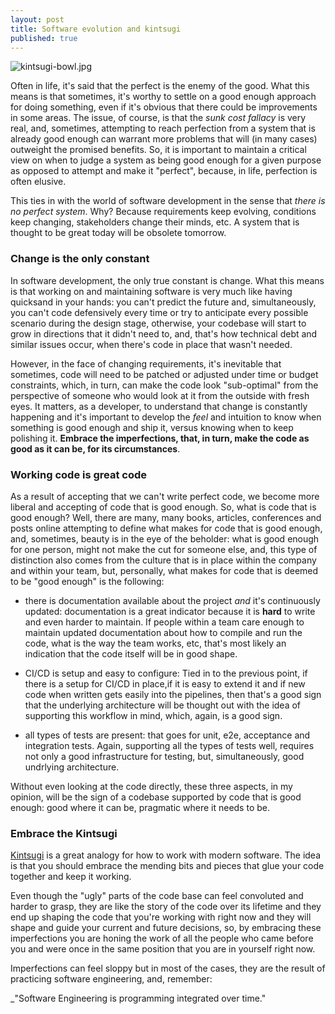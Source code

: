 ```yaml
---
layout: post
title: Software evolution and kintsugi
published: true
---
```


![kintsugi-bowl.jpg]({{site.baseurl}}/images/kintsugi-bowl.jpg)
  
Often in life, it's said that the perfect is the enemy of the good. What this means is that sometimes, it's worthy to settle on a good enough approach for doing something, even if it's obvious that there could be improvements in some areas. The issue, of course, is that the _sunk cost fallacy_ is very real, and, sometimes, attempting to reach perfection from a system that is already good enough can warrant more problems that will (in many cases) outweight the promised benefits. So, it is important to maintain a critical view on when to judge a system as being good enough for a given purpose as opposed to attempt and make it "perfect", because, in life, perfection is often elusive.

This ties in with the world of software development in the sense that _there is no perfect system_. Why? Because requirements keep evolving, conditions keep changing, stakeholders change their minds, etc. A system that is thought to be great today will be obsolete tomorrow.

### Change is the only constant

In software development, the only true constant is change. What this means is that working on and maintaining software is very much like having quicksand in your hands: you can't predict the future and, simultaneously, you can't code defensively every time or try to anticipate every possible scenario during the design stage, otherwise, your codebase will start to grow in directions that it didn't need to, and, that's how technical debt and similar issues occur, when there's code in place that wasn't needed.

However, in the face of changing requirements, it's inevitable that sometimes, code will need to be patched or adjusted under time or budget constraints, which, in turn, can make the code look "sub-optimal" from the perspective of someone who would look at it from the outside with fresh eyes. It matters, as a developer, to understand that change is constantly happening and it's important to develop the _feel_ and intuition to know when something is good enough and ship it, versus knowing when to keep polishing it. **Embrace the imperfections, that, in turn, make the code as good as it can be, for its circumstances**.

### Working code is great code

As a result of accepting that we can't write perfect code, we become more liberal and accepting of code that is good enough. So, what is code that is good enough? Well, there are many, many books, articles, conferences and posts online attempting to define what makes for code that is good enough, and, sometimes, beauty is in the eye of the beholder: what is good enough for one person, might not make the cut for someone else, and, this type of distinction also comes from the culture that is in place within the company and within your team, but, personally, what makes for code that is deemed to be "good enough" is the following:

- there is documentation available about the project _and_ it's continuously updated: documentation is a great indicator because it is **hard** to write and even harder to maintain. If people within a team care enough to maintain updated documentation about how to compile and run the code, what is the way the team works, etc, that's most likely an indication that the code itself will be in good shape.

- CI/CD is setup and easy to configure: Tied in to the previous point, if there is a setup for CI/CD in place,if it is easy to extend it and if new code when written gets easily into the pipelines, then that's a good sign that the underlying architecture will be thought out with the idea of supporting this workflow in mind, which, again, is a good sign.

- all types of tests are present: that goes for unit, e2e, acceptance and integration tests. Again, supporting all the types of tests well, requires not only a good infrastructure for testing, but, simultaneously, good undrlying architecture.

Without even looking at the code directly, these three aspects, in my opinion, will be the sign of a codebase supported by code that is good enough: good where it can be, pragmatic where it needs to be.

### Embrace the Kintsugi

[Kintsugi](https://www.artsy.net/article/artsy-editorial-centuries-old-japanese-tradition-mending-broken-ceramics-gold) is a great analogy for how to work with modern software. The idea is that you should embrace the mending bits and pieces that glue your code together and keep it working.

Even though the "ugly" parts of the code base can feel convoluted and harder to grasp, they are like the story of the code over its lifetime and they end up shaping the code that you're working with right now and they will shape and guide your current and future decisions, so, by embracing these imperfections you are honing the work of all the people who came before you and were once in the same position that you are in yourself right now.

Imperfections can feel sloppy but in most of the cases, they are the result of practicing software engineering, and, remember:

_"Software Engineering is programming integrated over time."
